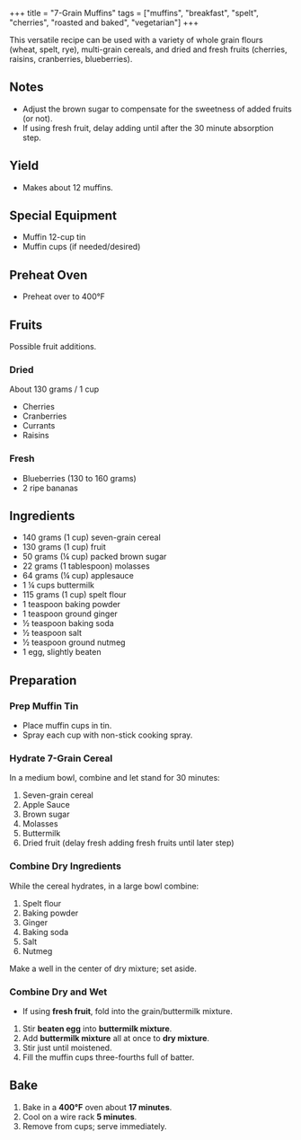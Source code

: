 +++
title = "7-Grain Muffins"
tags = ["muffins", "breakfast", "spelt", "cherries", "roasted and baked", "vegetarian"]
+++

This versatile recipe can be used with a variety of whole grain flours (wheat, spelt, rye), multi-grain cereals, and dried and fresh fruits (cherries, raisins, cranberries, blueberries).

## Notes
- Adjust the brown sugar to compensate for the sweetness of added fruits (or not).
- If using fresh fruit, delay adding until after the 30 minute absorption step.

## Yield
- Makes about 12 muffins.

## Special Equipment

-  Muffin 12-cup tin
-  Muffin cups (if needed/desired)

## Preheat Oven

-  Preheat over to 400°F

## Fruits

Possible fruit additions.

### Dried

About 130 grams / 1 cup

-  Cherries
-  Cranberries
-  Currants
-  Raisins

### Fresh

-  Blueberries (130 to 160 grams)
-  2 ripe bananas

## Ingredients

-  140 grams (1 cup) seven-grain cereal
-  130 grams (1 cup) fruit
-  50 grams (¼ cup) packed brown sugar
-  22 grams (1 tablespoon) molasses
-  64 grams (¼ cup) applesauce
-  1 ¼ cups buttermilk
-  115 grams (1 cup) spelt flour
-  1 teaspoon baking powder
-  1 teaspoon ground ginger
-  ½ teaspoon baking soda
-  ½ teaspoon salt
-  ½ teaspoon ground nutmeg
-  1 egg, slightly beaten

## Preparation

### Prep Muffin Tin

-  Place muffin cups in tin.
-  Spray each cup with non-stick cooking spray.

### Hydrate 7-Grain Cereal

In a medium bowl, combine and let stand for 30 minutes:

1.  Seven-grain cereal
2.  Apple Sauce
3.  Brown sugar
4.  Molasses
5.  Buttermilk
6.  Dried fruit (delay fresh adding fresh fruits until later step)

### Combine Dry Ingredients

While the cereal hydrates, in a large bowl combine:

1.  Spelt flour
2.  Baking powder
3.  Ginger
4.  Baking soda
5.  Salt
6.  Nutmeg

Make a well in the center of dry mixture; set aside.

### Combine Dry and Wet

-  If using **fresh fruit**, fold into the grain/buttermilk mixture.

1.  Stir **beaten egg** into **buttermilk mixture**.
2.  Add **buttermilk mixture** all at once to **dry mixture**.
3.  Stir just until moistened.
4.  Fill the muffin cups three-fourths full of batter.

## Bake

1.  Bake in a **400°F** oven about **17 minutes**.
2.  Cool on a wire rack **5 minutes**.
3.  Remove from cups; serve immediately.
